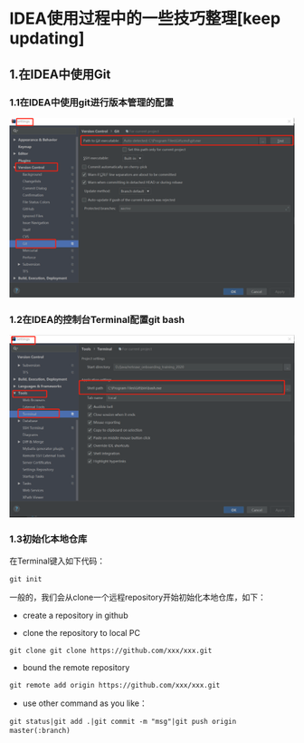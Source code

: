 # IDEA使用过程中的一些技巧整理[keep updating]

## 1.在IDEA中使用Git

### 1.1在IDEA中使用git进行版本管理的配置

![avatar](TASK_ONE_NOTES/0_resource/IDEA1-1.png)

### 1.2在IDEA的控制台Terminal配置git bash
![avatar](TASK_ONE_NOTES/0_resource/IDEA1-2.png)

### 1.3初始化本地仓库

在Terminal键入如下代码：
```
git init
```

一般的，我们会从clone一个远程repository开始初始化本地仓库，如下：
- create a repository in github


- clone the repository to local PC
```
git clone git clone https://github.com/xxx/xxx.git
```
- bound the remote repository
```
git remote add origin https://github.com/xxx/xxx.git
```
- use other command as you like：
```
git status|git add .|git commit -m "msg"|git push origin master(:branch)
```

